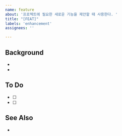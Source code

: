 ```yaml
---
name: feature
about: '프로젝트에 필요한 새로운 기능을 제안할 때 사용한다. '
title: "[FEAT]"
labels: 'enhancement'
assignees: ''

---
```


## Background
-
-

## To Do
- [ ] 
- [ ]

## See Also
-
